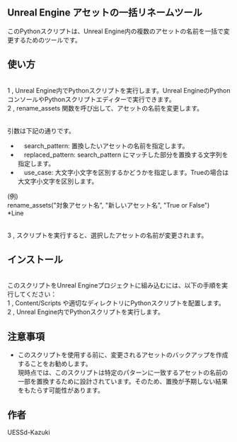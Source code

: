 ## Unreal Engine アセットの一括リネームツール
このPythonスクリプトは、Unreal Engine内の複数のアセットの名前を一括で変更するためのツールです。


## 使い方
<br />1 , Unreal Engine内でPythonスクリプトを実行します。Unreal EngineのPythonコンソールやPythonスクリプトエディターで実行できます。
<br />2 , rename_assets 関数を呼び出して、アセットの名前を変更します。

<br />引数は下記の通りです。
-   　search_pattern: 置換したいアセットの名前を指定します。
-   　replaced_pattern: search_pattern にマッチした部分を置換する文字列を指定します。
-   　use_case: 大文字小文字を区別するかどうかを指定します。Trueの場合は大文字小文字を区別します。

(例)
<br /> rename_assets("対象アセット名", "新しいアセット名", "True or False")
<br />*Line

<br />3 , スクリプトを実行すると、選択したアセットの名前が変更されます。

## インストール
<br />このスクリプトをUnreal Engineプロジェクトに組み込むには、以下の手順を実行してください：
<br />1 , Content/Scripts や適切なディレクトリにPythonスクリプトを配置します。
<br />2 , Unreal Engine内でPythonスクリプトを実行します。

## 注意事項
- このスクリプトを使用する前に、変更されるアセットのバックアップを作成することをお勧めします。
<br />現時点では、このスクリプトは特定のパターンに一致するアセットの名前の一部を置換するために設計されています。そのため、置換が予期しない結果をもたらす可能性があります。

## 作者
UESSd-Kazuki
